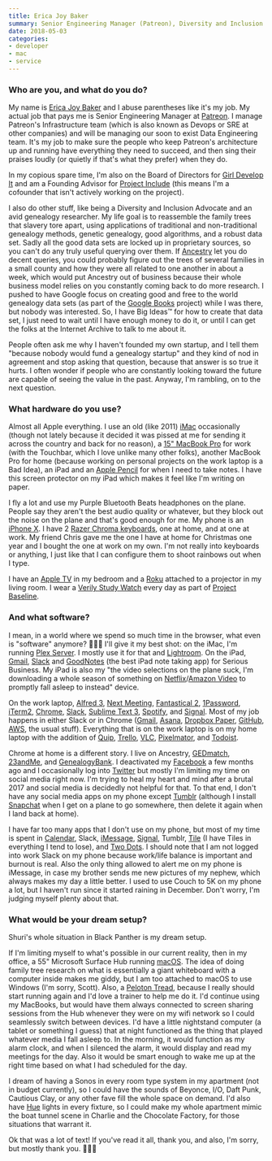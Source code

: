 ```yaml
---
title: Erica Joy Baker
summary: Senior Engineering Manager (Patreon), Diversity and Inclusion Advocate
date: 2018-05-03
categories:
- developer
- mac
- service
---
```


### Who are you, and what do you do?

My name is [Erica Joy Baker](http://www.ericabaker.com/ "Erica's website.") and I abuse parentheses like it's my job. My actual job that pays me is Senior Engineering Manager at [Patreon][]. I manage Patreon's Infrastructure team (which is also known as Devops or SRE at other companies) and will be managing our soon to exist Data Engineering team. It's my job to make sure the people who keep Patreon's architecture up and running have everything they need to succeed, and then sing their praises loudly (or quietly if that's what they prefer) when they do.

In my copious spare time, I'm also on the Board of Directors for [Girl Develop It](https://www.girldevelopit.com/ "A non-profit helping women interested in web and software development.") and am a Founding Advisor for [Project Include](http://projectinclude.org/ "A non-profit dedicated to promoting diversity in the tech industry.") (this means I'm a cofounder that isn't actively working on the project).

I also do other stuff, like being a Diversity and Inclusion Advocate and an avid genealogy researcher. My life goal is to reassemble the family trees that slavery tore apart, using applications of traditional and non-traditional genealogy methods, genetic genealogy, good algorithms, and a robust data set. Sadly all the good data sets are locked up in proprietary sources, so you can't do any truly useful querying over them. If [Ancestry][] let you do decent queries, you could probably figure out the trees of several families in a small county and how they were all related to one another in about a week, which would put Ancestry out of business because their whole business model relies on you constantly coming back to do more research. I pushed to have Google focus on creating good and free to the world genealogy data sets (as part of the [Google Books][google-books] project) while I was there, but nobody was interested. So, I have Big Ideas™ for how to create that data set, I just need to wait until I have enough money to do it, or until I can get the folks at the Internet Archive to talk to me about it.

People often ask me why I haven't founded my own startup, and I tell them "because nobody would fund a genealogy startup" and they kind of nod in agreement and stop asking that question, because that answer is so true it hurts. I often wonder if people who are constantly looking toward the future are capable of seeing the value in the past. Anyway, I'm rambling, on to the next question.

### What hardware do you use?

Almost all Apple everything. I use an old (like 2011) [iMac][] occasionally (though not lately because it decided it was pissed at me for sending it across the country and back for no reason), a [15" MacBook Pro][macbook-pro] for work (with the Touchbar, which I love unlike many other folks), another MacBook Pro for home (because working on personal projects on the work laptop is a Bad Idea), an iPad and an [Apple Pencil][pencil] for when I need to take notes. I have this screen protector on my iPad which makes it feel like I'm writing on paper.

I fly a lot and use my Purple Bluetooth Beats headphones on the plane. People say they aren't the best audio quality or whatever, but they block out the noise on the plane and that's good enough for me. My phone is an [iPhone X][iphone-x]. I have 2 [Razer Chroma keyboards][blackwidow-chroma], one at home, and at one at work. My friend Chris gave me the one I have at home for Christmas one year and I bought the one at work on my own. I'm not really into keyboards or anything, I just like that I can configure them to shoot rainbows out when I type.

I have an [Apple TV][apple-tv] in my bedroom and a [Roku][] attached to a projector in my living room. I wear a [Verily Study Watch][study-watch] every day as part of [Project Baseline](https://verily.com/projects/precision-medicine/baseline-study/ "A deep study into people's health."). 

### And what software?

I mean, in a world where we spend so much time in the browser, what even is "software" anymore? 🤷🏾‍♀️ I'll give it my best shot: on the iMac, I'm running [Plex Server][plex]. I mostly use it for that and [Lightroom][]. On the iPad, [Gmail][gmail-ios], [Slack][slack-ios] and [GoodNotes][goodnotes-ios] (the best iPad note taking app) for Serious Business. My iPad is also my "the video selections on the plane suck, I'm downloading a whole season of something on [Netflix][]/[Amazon Video][amazon-instant-video] to promptly fall asleep to instead" device.

On the work laptop, [Alfred 3][alfred], [Next Meeting][next-meeting], [Fantastical 2][fantastical], [1Password][], [iTerm2][], [Chrome][], [Slack][], [Sublime Text 3][sublime-text], [Spotify][], and [Signal][]. Most of my job happens in either Slack or in Chrome ([Gmail][], [Asana][], [Dropbox Paper][dropbox-paper], [GitHub][], [AWS][], the usual stuff). Everything that is on the work laptop is on my home laptop with the addition of [Quip][], [Trello][], [VLC][], [Pixelmator][], and [Todoist][].

Chrome at home is a different story. I live on Ancestry, [GEDmatch][], [23andMe][], and [GenealogyBank][]. I deactivated my [Facebook][] a few months ago and I occasionally log into [Twitter][] but mostly I'm limiting my time on social media right now. I'm trying to heal my heart and mind after a brutal 2017 and social media is decidedly not helpful for that. To that end, I don't have any social media apps on my phone except [Tumblr][tumblr-ios] (although I install [Snapchat][snapchat-ios] when I get on a plane to go somewhere, then delete it again when I land back at home).

I have far too many apps that I don't use on my phone, but most of my time is spent in [Calendar][calendar-ios], Slack, [iMessage][], [Signal][signal-ios], Tumblr, [Tile][tile-ios] (I have Tiles in everything I tend to lose), and [Two Dots][two-dots-ios]. I should note that I am not logged into work Slack on my phone because work/life balance is important and burnout is real. Also the only thing allowed to alert me on my phone is iMessage, in case my brother sends me new pictures of my nephew, which always makes my day a little better. I used to use Couch to 5K on my phone a lot, but I haven't run since it started raining in December. Don't worry, I'm judging myself plenty about that.

### What would be your dream setup?

Shuri's whole situation in Black Panther is my dream setup.

If I'm limiting myself to what's possible in our current reality, then in my office, a 55" Microsoft Surface Hub running [macOS][]. The idea of doing family tree research on what is essentially a giant whiteboard with a computer inside makes me giddy, but I am too attached to macOS to use Windows (I'm sorry, Scott). Also, a [Peloton Tread][tread], because I really should start running again and I'd love a trainer to help me do it. I'd continue using my MacBooks, but would have them always connected to screen sharing sessions from the Hub whenever they were on my wifi network so I could seamlessly switch between devices. I'd have a little nightstand computer (a tablet or something I guess) that at night functioned as the thing that played whatever media I fall asleep to. In the morning, it would function as my alarm clock, and when I silenced the alarm, it would display and read my meetings for the day. Also it would be smart enough to wake me up at the right time based on what I had scheduled for the day.

I dream of having a Sonos in every room type system in my apartment (not in budget currently), so I could have the sounds of Beyonce, I/O, Daft Punk, Cautious Clay, or any other fave fill the whole space on demand. I'd also have [Hue][] lights in every fixture, so I could make my whole apartment mimic the boat tunnel scene in Charlie and the Chocolate Factory, for those situations that warrant it.

Ok that was a lot of text! If you've read it all, thank you, and also, I'm sorry, but mostly thank you. 💖💖💖

[1password]: https://1password.com "Password management software for Mac OS X."
[23andme]: https://www.23andme.com/en-int/ "A genetic testing service."
[alfred]: https://www.alfredapp.com/ "A launcher app for the Mac."
[amazon-instant-video]: https://en.wikipedia.org/wiki/Amazon_Video_on_Demand "A streaming video service."
[ancestry]: https://www.ancestry.com/ "A genealogy service."
[apple-tv]: https://en.wikipedia.org/wiki/Apple_TV "A device for viewing media on a TV."
[asana]: https://asana.com/ "A project management service."
[aws]: https://aws.amazon.com/ "Amazon's web service platforms."
[blackwidow-chroma]: http://web.archive.org/web/20230517103549/http://www.amazon.com/Razer-BlackWidow-Chroma-Mechanical-Keyboard/dp/B00MTWV0II "A mechanical gaming keyboard."
[calendar-ios]: https://www.apple.com/ios/ios-16/ "A calendar app included with iOS."
[chrome]: https://www.google.com/intl/en/chrome/ "A WebKit-based browser, where each tab runs in its own thread."
[dropbox-paper]: https://www.dropbox.com/paper/start?no_redirect=1 "A document collaboration service."
[facebook]: https://www.facebook.com/ "A social networking site."
[fantastical]: https://flexibits.com/fantastical "A calendaring app for the Mac."
[gedmatch]: https://www.gedmatch.com/ "A service providing DNA and genealogical analysis tools"
[genealogybank]: https://www.genealogybank.com/ "A genealogy service."
[github]: https://github.com/ "A Git code repository service."
[gmail-ios]: https://apps.apple.com/us/app/gmail-email-from-google/id422689480 "A client for the email service."
[gmail]: https://mail.google.com/mail/u/0/ "Web-based email."
[goodnotes-ios]: https://www.goodnotes.com/ "A handwritten note-taking app."
[google-books]: https://books.google.com/ "A service for searching through indexed books."
[hue]: http://web.archive.org/web/20230815071430/https://www.philips-hue.com/en-us "A wireless controllable LED light system."
[imac]: https://www.apple.com/imac-24/ "An all-in-one computer."
[imessage]: https://en.wikipedia.org/wiki/IMessage "A messaging platform."
[iphone-x]: https://en.wikipedia.org/wiki/IPhone_X "A 5.8 inch smartphone."
[iterm2]: https://iterm2.com/ "An alternative terminal application for Mac OS X."
[lightroom]: https://www.adobe.com/products/photoshop-lightroom.html "Photo management and editing software."
[macbook-pro]: https://www.apple.com/macbook-pro/ "A laptop."
[macos]: https://en.wikipedia.org/wiki/MacOS "An operating system for Mac hardware."
[netflix]: http://web.archive.org/web/20221226033709/https://www.netflix.com/ "A movie rental and streaming service."
[next-meeting]: https://apps.apple.com/us/app/next-meeting/id1017470484?mt=12 "A Mac menu bar tool for showing your next meeting."
[patreon]: https://www.patreon.com/ "A service for offering patronage to people online."
[pencil]: http://wetransfer.com/pencil "An iPad stylus."
[pixelmator]: http://web.archive.org/web/20230419034642/https://www.pixelmator.com/mac/ "An image editor for the Mac."
[plex]: https://www.plex.tv/ "Media center software."
[quip]: http://web.archive.org/web/20221217091551/https://quip.com/ "A mobile productivity suite."
[roku]: https://www.roku.com/intl?next=/&source=www.roku.com "A device for streaming entertainment to your TV."
[signal-ios]: https://github.com/signalapp/Signal-iOS "A private chat app."
[signal]: https://en.wikipedia.org/wiki/Signal_%28software%29 "An encrypted messaging service."
[slack-ios]: https://apps.apple.com/us/app/slack-team-communication/id618783545 "A client app for the chat service."
[slack]: https://slack.com/intl/ja-jp/ "A collaboration service."
[snapchat-ios]: https://apps.apple.com/us/app/snapchat/id447188370 "An image chatting app."
[spotify]: https://open.spotify.com/__noul__?pfhp=2c2ccb58-8a92-4713-a1c0-8b43b3090b49 "A music streaming service."
[study-watch]: http://web.archive.org/web/20230706205908/https://verily.com/solutions/study-watch/ "A smart watch used for clinical studies."
[sublime-text]: http://www.sublimetext.com/ "A coder's text editor."
[tile-ios]: https://apps.apple.com/app/id664939913 "An app for the Bluetooth trackers."
[todoist]: https://todoist.com/ "A to-do service."
[tread]: https://www.onepeloton.com/tread "A treadmill."
[trello]: https://trello.com/ "A project management service."
[tumblr-ios]: https://apps.apple.com/us/app/tumblr/id305343404 "A Tumblr client app."
[twitter]: http://web.archive.org/web/20230525035323/https://twitter.com/ "An online micro-blogging platform."
[two-dots-ios]: https://apps.apple.com/au/app/two-dots/id880178264 "A puzzle game."
[vlc]: http://www.videolan.org/vlc/ "An open-source media player."
